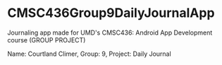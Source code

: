 # CMSC436Group9DailyJournalApp
Journaling app made for UMD's CMSC436: Android App Development course (GROUP PROJECT)

Name: Courtland Climer, Group: 9, Project: Daily Journal
